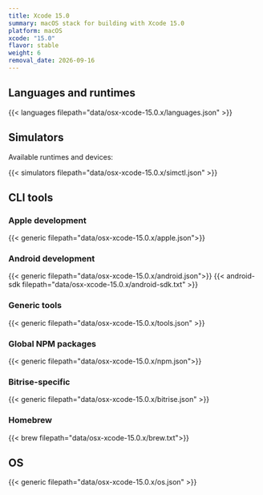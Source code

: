 ```yaml
---
title: Xcode 15.0
summary: macOS stack for building with Xcode 15.0
platform: macOS
xcode: "15.0"
flavor: stable
weight: 6
removal_date: 2026-09-16
---
```


## Languages and runtimes

{{< languages filepath="data/osx-xcode-15.0.x/languages.json" >}}

## Simulators

Available runtimes and devices:

{{< simulators filepath="data/osx-xcode-15.0.x/simctl.json" >}}

## CLI tools

### Apple development

{{< generic filepath="data/osx-xcode-15.0.x/apple.json">}}

### Android development

{{< generic filepath="data/osx-xcode-15.0.x/android.json">}}
{{< android-sdk filepath="data/osx-xcode-15.0.x/android-sdk.txt" >}}

### Generic tools

{{< generic filepath="data/osx-xcode-15.0.x/tools.json" >}}

### Global NPM packages

{{< generic filepath="data/osx-xcode-15.0.x/npm.json">}}

### Bitrise-specific

{{< generic filepath="data/osx-xcode-15.0.x/bitrise.json" >}}

### Homebrew

{{< brew filepath="data/osx-xcode-15.0.x/brew.txt">}}

## OS

{{< generic filepath="data/osx-xcode-15.0.x/os.json" >}}
